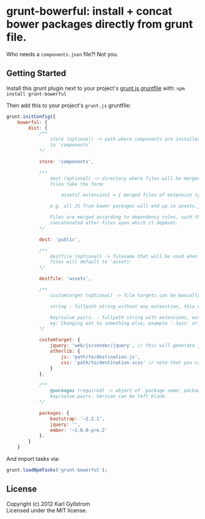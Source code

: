 # grunt-bowerful: install + concat bower packages directly from grunt file.

Who needs a `components.json` file?! Not you.

## Getting Started

Install this grunt plugin next to your project's [grunt.js gruntfile][getting_started] with: `npm install grunt-bowerful`

Then add this to your project's `grunt.js` gruntfile:

```js
grunt.initConfig({
    bowerful: {
        dist: {
            /**
                store (optional) -> path where components are installed. defaults
                to 'components'
            */

            store: 'components',

            /**
                dest (optional) -> directory where files will be merged. Merged
                files take the form:

                    assets[.extension] = { merged files of extension type }

                e.g. all JS from bower packages will end up in assets.js; all css in assets.css

                Files are merged according to dependency rules, such that a file is
                concatenated after files upon which it depends.
            */

            dest: 'public',

            /**
                destfile (optional) -> filename that will be used when files are merged. Merged
                files will default to 'assets' 
            */

            destfile: 'assets',

            /**
                customtarget (optional) -> file targets can be manually specified. 

                string - fullpath string without any extenstion, this will be added automaticly.

                key/value pairs. - fullpath string with extensions, extensions can be overwritten. 
                eg: Changing ext to something else, example '.less' or '.scss' 
            */

            customtarget: {
                jquery: 'web/js/vendor/jquery', // this will generate jquery.js and jquery.css files if they exist on package
                otherlib: {
                    js: 'path/to/destination.js',
                    css: 'path/to/destination.scss' // note that you can overwrite the filename and extension to anything else.
                }
            },

            /**
                @packages (required) -> object of `package name: package version`
                key/value pairs. Version can be left blank.
            */

            packages: {
                bootstrap: '~2.2.1',
                jquery: '',
                ember: '~1.0.0-pre.2'
            },
        }
    }
```

And import tasks via:

```js
grunt.loadNpmTasks('grunt-bowerful');
```

[grunt]: http://gruntjs.com/
[getting_started]: https://github.com/gruntjs/grunt/blob/master/docs/getting_started.md

## License
Copyright (c) 2012 Karl Gyllstrom  
Licensed under the MIT license.
